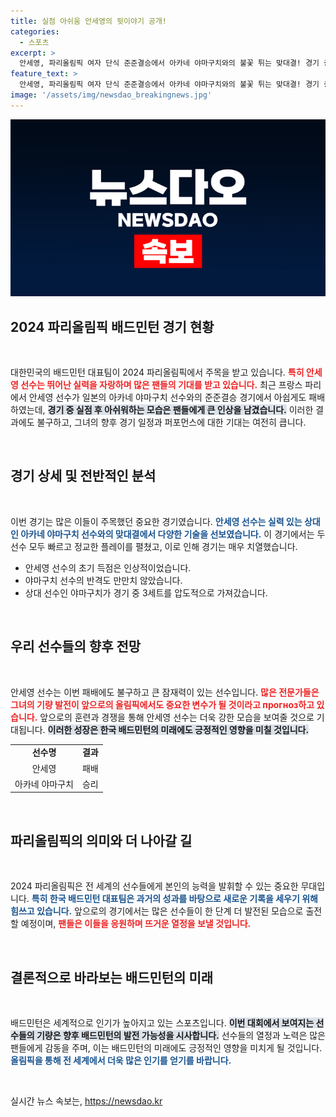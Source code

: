 ```yaml
---
title: 실점 아쉬움 안세영의 뒷이야기 공개!
categories:
  - 스포츠
excerpt: >
  안세영, 파리올림픽 여자 단식 준준결승에서 아카네 야마구치와의 불꽃 튀는 맞대결! 경기 중 아쉬운 순간들, 그 이면의 이야기와 저력은? 클릭하여 보세요!
feature_text: >
  안세영, 파리올림픽 여자 단식 준준결승에서 아카네 야마구치와의 불꽃 튀는 맞대결! 경기 중 아쉬운 순간들, 그 이면의 이야기와 저력은? 클릭하여 보세요!
image: '/assets/img/newsdao_breakingnews.jpg'
---
```


<p><img src="/assets/img/newsdao_breakingnews.jpg" alt="implanttips 속보" /></p>

<h2 data-ke-size="size26">2024 파리올림픽 배드민턴 경기 현황</h2>

<p data-ke-size="size16">&nbsp;</p> 

<p>대한민국의 배드민턴 대표팀이 2024 파리올림픽에서 주목을 받고 있습니다. <b><span style="color: #ee2323;">특히 안세영 선수는 뛰어난 실력을 자랑하며 많은 팬들의 기대를 받고 있습니다.</span></b> 최근 프랑스 파리에서 안세영 선수가 일본의 아카네 야마구치 선수와의 준준결승 경기에서 아쉽게도 패배하였는데, <b><span style="background-color: #21538527;">경기 중 실점 후 아쉬워하는 모습은 팬들에게 큰 인상을 남겼습니다.</span></b> 이러한 결과에도 불구하고, 그녀의 향후 경기 일정과 퍼포먼스에 대한 기대는 여전히 큽니다. </p>

<p data-ke-size="size16">&nbsp;</p> 

<h2 data-ke-size="size26">경기 상세 및 전반적인 분석</h2>

<p data-ke-size="size16">&nbsp;</p> 

<p>이번 경기는 많은 이들이 주목했던 중요한 경기였습니다. <b><span style="color: #1a5490;">안세영 선수는 실력 있는 상대인 아카네 야마구치 선수와의 맞대결에서 다양한 기술을 선보였습니다.</span></b> 이 경기에서는 두 선수 모두 빠르고 정교한 플레이를 펼쳤고, 이로 인해 경기는 매우 치열했습니다. </p>

<ul>
    <li>안세영 선수의 초기 득점은 인상적이었습니다.</li>
    <li>야마구치 선수의 반격도 만만치 않았습니다.</li>
    <li>상대 선수인 야마구치가 경기 중 3세트를 압도적으로 가져갔습니다.</li>
</ul>

<p data-ke-size="size16">&nbsp;</p> 

<h2 data-ke-size="size26">우리 선수들의 향후 전망</h2>

<p data-ke-size="size16">&nbsp;</p> 

<p>안세영 선수는 이번 패배에도 불구하고 큰 잠재력이 있는 선수입니다. <b><span style="color: #ee2323;">많은 전문가들은 그녀의 기량 발전이 앞으로의 올림픽에서도 중요한 변수가 될 것이라고 прогноз하고 있습니다.</span></b> 앞으로의 훈련과 경쟁을 통해 안세영 선수는 더욱 강한 모습을 보여줄 것으로 기대됩니다. <b><span style="background-color: #21538527;">이러한 성장은 한국 배드민턴의 미래에도 긍정적인 영향을 미칠 것입니다.</span></b> </p>

<table>
    <tr>
        <td style="text-align: center; height: 17px;"><b>선수명</b></td>
        <td style="text-align: center; height: 17px;"><b>결과</b></td>
    </tr>
    <tr>
        <td style="text-align: center; height: 17px;">안세영</td>
        <td style="text-align: center; height: 17px;">패배</td>
    </tr>
    <tr>
        <td style="text-align: center; height: 17px;">아카네 야마구치</td>
        <td style="text-align: center; height: 17px;">승리</td>
    </tr>
</table>

<p data-ke-size="size16">&nbsp;</p> 

<h2 data-ke-size="size26">파리올림픽의 의미와 더 나아갈 길</h2>

<p data-ke-size="size16">&nbsp;</p> 

<p>2024 파리올림픽은 전 세계의 선수들에게 본인의 능력을 발휘할 수 있는 중요한 무대입니다. <b><span style="color: #1a5490;">특히 한국 배드민턴 대표팀은 과거의 성과를 바탕으로 새로운 기록을 세우기 위해 힘쓰고 있습니다.</span></b> 앞으로의 경기에서는 많은 선수들이 한 단계 더 발전된 모습으로 출전할 예정이며, <b><span style="color: #ee2323;">팬들은 이들을 응원하며 뜨거운 열정을 보낼 것입니다.</span></b> </p>

<p data-ke-size="size16">&nbsp;</p> 

<h2 data-ke-size="size26">결론적으로 바라보는 배드민턴의 미래</h2>

<p data-ke-size="size16">&nbsp;</p> 

<p>배드민턴은 세계적으로 인기가 높아지고 있는 스포츠입니다. <b><span style="background-color: #21538527;">이번 대회에서 보여지는 선수들의 기량은 향후 배드민턴의 발전 가능성을 시사합니다.</span></b> 선수들의 열정과 노력은 많은 팬들에게 감동을 주며, 이는 배드민턴의 미래에도 긍정적인 영향을 미치게 될 것입니다. <b><span style="color: #1a5490;">올림픽을 통해 전 세계에서 더욱 많은 인기를 얻기를 바랍니다.</span></b> </p>

<p data-ke-size="size16">&nbsp;</p>
실시간 뉴스 속보는, <a href="https://newsdao.kr" rel="dofollow">https://newsdao.kr</a>


